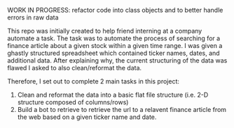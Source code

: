 WORK IN PROGRESS: refactor code into class objects and to better handle errors in raw data

This repo was initially created to help friend interning at a company automate a task. The task was to automate the process of searching for a finance article about 
a given stock within a given time range. I was given a ghastly structured spreadsheet which contained ticker names, dates, and additional data. After explaining why, 
the current structuring of the data was flawed I asked to also clean/reformat the data. 

Therefore, I set out to complete 2 main tasks in this project:

1) Clean and reformat the data into a basic flat file structure (i.e. 2-D structure composed of columns/rows)
2) Build a bot to retrieve to retrieve the url to a relavent finance article from the web based on a given ticker name and date.
